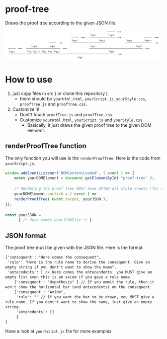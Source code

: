 # proof-tree

Draws the proof tree according to the given JSON file.

![Image of the proof tree](proof-tree-img.png)

# How to use
1. just copy files in src ( or clone this repository )
   - there should be `yourHtml.html`, `yourScript.js`, `yourStyle.css`, `proofTree.js` and `proofTree.css`.
1. Customize it!
   - Dont't touch `proofTree.js` and `proofTree.css`.
   - Customize `yourHtml.html`, `yourScript.js` and `yourStyle.css`
     - Basically, it just draws the given proof tree to the given DOM element.

## renderProofTree function
The only function you will use is the `renderProofTree`.
Here is the code from `yourScript.js`.

```javascript
window.addEventListener('DOMContentLoaded', ( event ) => {
    const yourDOMElement = document.getElementById( "proof-tree" );

    /* Rendering the proof tree MUST done AFTER all style sheets (for styling the proof tree) are loaded */
    yourDOMElement.onclick = ( event ) =>
	renderProofTree( event.target, yourJSON ); 
});

const yourJSON =
      { /* Here comes yourJSONFile */ }

```

## JSON format
The proof tree must be given with the JSON file.
Here is the format.

```
{'consequent': "Here comes the consequent",
 'rule': "Here is the rule neme to derive the consequent. Give an empty string if you dont't want to show the name",
 'antecedents': [ // Here comes the antecendents. you MUST give an empty list even this is an axiom if you gave a rule name.
    {'consequent': "Hypothesis" } // If you ommit the rule, then it won't show the horizontal bar (and antecedents) on the consequent.
    {'consequent': "Axiom",
     'rule': "" // If you want the bar to be drawn, you MUST give a rule name. If you dont't want to show the name, just give an empty string.
     'antecedents': []
     }
}
```
Have a look at `yourScript.js` file for more examples.




